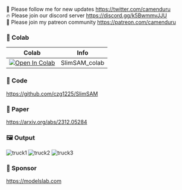 🐣 Please follow me for new updates https://twitter.com/camenduru <br />
🔥 Please join our discord server https://discord.gg/k5BwmmvJJU <br />
🥳 Please join my patreon community https://patreon.com/camenduru <br />

### 🦒 Colab

| Colab | Info
| --- | --- |
[![Open In Colab](https://colab.research.google.com/assets/colab-badge.svg)](https://colab.research.google.com/github/camenduru/SlimSAM-colab/blob/main/SlimSAM_colab.ipynb) | SlimSAM_colab

### 🧬 Code
https://github.com/czg1225/SlimSAM

### 📄 Paper
https://arxiv.org/abs/2312.05284

### 🖼 Output
![truck1](https://github.com/camenduru/SlimSAM-colab/assets/54370274/53b4b2b8-f552-4019-b134-6e5be92a6333)
![truck2](https://github.com/camenduru/SlimSAM-colab/assets/54370274/2202c973-9858-4111-9b08-87515315b330)
![truck3](https://github.com/camenduru/SlimSAM-colab/assets/54370274/680788ed-ed9b-4b7f-a007-5179bf4ae3ae)

### 🏢 Sponsor
https://modelslab.com
